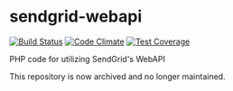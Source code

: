 # sendgrid-webapi
[![Build Status](https://travis-ci.org/idimensionz/sendgrid-webapi.svg?branch=master)](https://travis-ci.org/idimensionz/sendgrid-webapi) 
[![Code Climate](https://codeclimate.com/github/idimensionz/sendgrid-webapi/badges/gpa.svg)](https://codeclimate.com/github/idimensionz/sendgrid-webapi)
[![Test Coverage](https://codeclimate.com/github/idimensionz/sendgrid-webapi/badges/coverage.svg)](https://codeclimate.com/github/idimensionz/sendgrid-webapi/coverage)


PHP code for utilizing SendGrid's WebAPI

This repository is now archived and no longer maintained.

